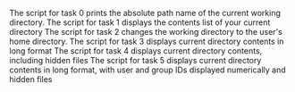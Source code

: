 The script for task 0 prints the absolute path name of the current working directory.
The script for task 1 displays the contents list of your current directory
The script for task 2 changes the working directory to the user's home directory.
The script for task 3 displays current directory contents in long format
The script for task 4 displays current directory contents, including hidden files
The script for task 5 displays current directory contents in long format, with user and group IDs displayed numerically and hidden files
